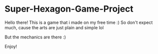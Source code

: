 # Super-Hexagon-Game-Project

Hello there!
This is a game that i made on my free time :)
So don't expect much, cause the arts are just plain and simple lol

But the mechanics are there :)

Enjoy!
